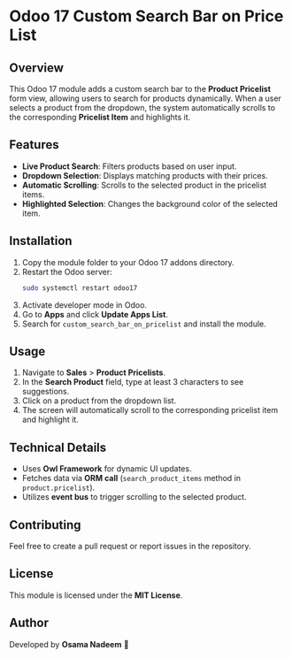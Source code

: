 # Odoo 17 Custom Search Bar on Price List

## Overview
This Odoo 17 module adds a custom search bar to the **Product Pricelist** form view, allowing users to search for products dynamically. When a user selects a product from the dropdown, the system automatically scrolls to the corresponding **Pricelist Item** and highlights it.

## Features
- **Live Product Search**: Filters products based on user input.
- **Dropdown Selection**: Displays matching products with their prices.
- **Automatic Scrolling**: Scrolls to the selected product in the pricelist items.
- **Highlighted Selection**: Changes the background color of the selected item.

## Installation
1. Copy the module folder to your Odoo 17 addons directory.
2. Restart the Odoo server:
   ```bash
   sudo systemctl restart odoo17
   ```
3. Activate developer mode in Odoo.
4. Go to **Apps** and click **Update Apps List**.
5. Search for `custom_search_bar_on_pricelist` and install the module.

## Usage
1. Navigate to **Sales** > **Product Pricelists**.
2. In the **Search Product** field, type at least 3 characters to see suggestions.
3. Click on a product from the dropdown list.
4. The screen will automatically scroll to the corresponding pricelist item and highlight it.

## Technical Details
- Uses **Owl Framework** for dynamic UI updates.
- Fetches data via **ORM call** (`search_product_items` method in `product.pricelist`).
- Utilizes **event bus** to trigger scrolling to the selected product.

## Contributing
Feel free to create a pull request or report issues in the repository.

## License
This module is licensed under the **MIT License**.

## Author
Developed by **Osama Nadeem** 🚀

